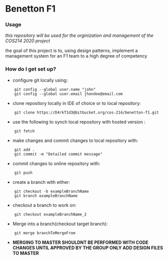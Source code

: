 # Benetton F1 #

### Usage ###

*this repository will be used for the orginization and management of the COS214 2020 project*

the goal of this project is to, using design patterns, implement a management system for an F1 team to a high degree of competency

### How do I get set up? ###

* configure git locally using:

```
    git config --global user.name "john"
    git config --global user.email jhondoe@email.com
```

* clone repository locally in IDE of choice or to local repository:

```
    git clone https://D4rkT1d3@bitbucket.org/cos-214/benetton-f1.git
```

* use the following to synch local repository with hosted version :

```
    git fetch
```

* make changes and commit changes to local repository with:

```
    git add .
    git commit -m "Detailed commit message"
```

* commit changes to online repository with:

```
    git push
```

* create a branch with either:

```
    git checkout -b exampleBranchName
    git branch exampleBranchName
```

* checkout a branch to work on:

```
    git checkout exampleBranchName_2
```

* Merge into a branch(checkout target branch):

```
    git merge branchToMergeFrom
```

* **MERGING TO MASTER SHOULDNT BE PERFORMED WITH CODE CHANGES UNTIL APPROVED BY THE GROUP ONLY ADD DESIGN FILES TO MASTER**
